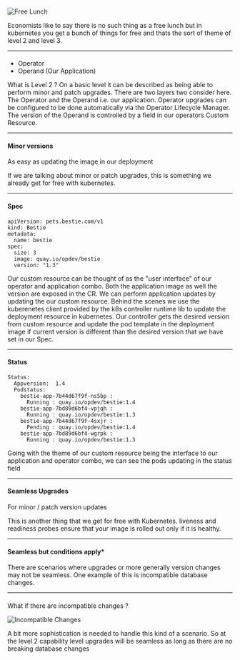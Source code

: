 ####
![Free Lunch](images/freelunch.jpeg)

<aside class="notes">
  Economists like to say there is no such thing as a free lunch but in kubernetes you get a bunch of things for free and thats the sort of theme of level 2 and level 3.
</aside>

---
####
- Operator
- Operand (Our Application)

<aside class="notes">
  What is Level 2 ? On a basic level it can be described as being able to perform minor and patch upgrades. There are two layers two consider here. The Operator and the Operand i.e. our application. Operator upgrades can be configured to be done automatically via the Operator Lifecycle Manager. The version of the Operand is controlled by a field in our operators Custom Resource.
</aside>

---
#### Minor versions
As easy as updating the image in our deployment

<aside class="notes"> 
  If we are talking about minor or patch upgrades, this is something we already get for free with kubernetes.
</aside>

---
#### Spec
```
apiVersion: pets.bestie.com/v1
kind: Bestie
metadata:
  name: bestie
spec:
  size: 3
  image: quay.io/opdev/bestie
  version: "1.3"
```

<aside class="notes">
   Our custom resource can be thought of as the "user interface" of our operator and application combo. Both the application image as well the version are exposed in the CR. We can perform application updates by updating the our custom resource. Behind the scenes we use the kuberenetes client provided by the k8s controller runtime lib to update the deployment resource in kubernetes. Our controller gets the desired version from custom resource and update the pod template in the deployment image if current version is different than the desired version that we have set in our Spec.
</aside>

---
#### Status
```
Status:
  Appversion:  1.4
  Podstatus:
    bestie-app-7b44d67f9f-ns5bp : 
      Running : quay.io/opdev/bestie:1.4
    bestie-app-7bd89d6bf4-vpjqh : 
      Running : quay.io/opdev/bestie:1.3
    bestie-app-7b44d67f9f-4sxjr : 
      Pending : quay.io/opdev/bestie:1.4
    bestie-app-7bd89d6bf4-wgrpk : 
      Running : quay.io/opdev/bestie:1.3
```

<aside class="notes">
  Going with the theme of our custom resource being the interface to our application and operator combo, we can see the pods updating in the status field
</aside>

---
#### Seamless Upgrades
For minor / patch version updates

<aside class="notes">
  This is another thing that we get for free with Kubernetes. liveness and readiness probes ensure that your image is rolled out only if it is healthy.
</aside>

---
#### Seamless but conditions apply*

<aside class="notes"> 
  There are scenarios where upgrades or more generally version changes may not be seamless. One example of this is incompatible database changes.
</aside>

---
#### 
What if there are incompatible changes ?

![Incompatible Changes](images/incompatible_upgrade.png)

<aside class="notes"> 
  A bit more sophistication is needed to handle this kind of a scenario. So at the level 2 capability level upgrades will be seamless as long as there are no breaking database changes
</aside>

